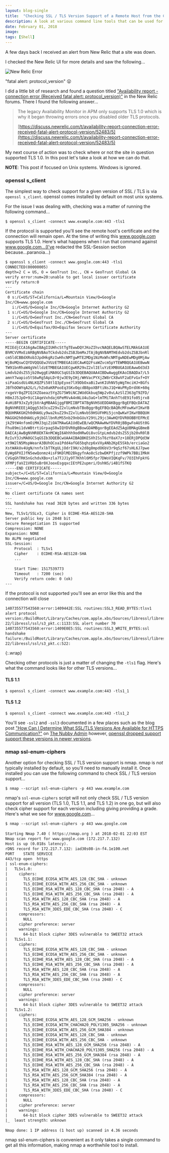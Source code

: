 ```yaml
---
layout: blog-single
title:  "Checking SSL / TLS Version Support of a Remote Host from the Command Line"
description: A look at various command line tools that can be used for checking SSL / TLS version support of a remote host.
date: February 01, 2018
image: 
tags: [Shell]
---
```


A few days back I received an alert from New Relic that a site was down.

I checked the New Relic UI for more details and saw the following...

<img
  class="rounded shadow"
  src="/img/blog/tls-version-support-command-line/new-relic-alert@1x.jpg"
  srcset="/img/blog/tls-version-support-command-line/new-relic-alert@1x.jpg 1x, /img/blog/tls-version-support-command-line/new-relic-alert@2x.jpg 2x"
  alt="New Relic Error">

"fatal alert: protocol_version" :open_mouth:

I did a little bit of research and found a question titled ["Availability report - connection error (Received fatal alert: protocol_version)"](https://discuss.newrelic.com/t/availability-report-connection-error-received-fatal-alert-protocol-version/52483) in the New Relic forums. There I found the following answer...

> The legacy Availability Monitor in APM only supports TLS 1.0 which is why it began throwing errors once you disabled older TLS protocols.
> 
> [https://discuss.newrelic.com/t/availability-report-connection-error-received-fatal-alert-protocol-version/52483/5](https://discuss.newrelic.com/t/availability-report-connection-error-received-fatal-alert-protocol-version/52483/5)

My next course of action was to check where or not the site in question supported TLS 1.0. In this post let's take a look at how we can do that.

<!-- excerpt_separator -->

<div class="tout tout--secondary">
<p><strong>NOTE</strong>: This post if focused on Unix systems. Windows is ignored.</p>
</div>

### openssl s_client

The simplest way to check support for a given version of SSL / TLS is via `openssl s_client`. openssl comes installed by default on most unix systems.

For the issue I was dealing with, checking was a matter of running the following command...

```
$ openssl s_client -connect www.example.com:443 -tls1
```

If the protocol is supported you'll see the remote host's certificate and the connection will remain open. At the time of writing this www.google.com supports TLS 1.0. Here's what happens when I run that command against www.google.com...(I've redacted the SSL-Session section because...paranoia...)

```
$ openssl s_client -connect www.google.com:443 -tls1
CONNECTED(00000005)
depth=2 C = US, O = GeoTrust Inc., CN = GeoTrust Global CA
verify error:num=20:unable to get local issuer certificate
verify return:0
---
Certificate chain
 0 s:/C=US/ST=California/L=Mountain View/O=Google Inc/CN=www.google.com
   i:/C=US/O=Google Inc/CN=Google Internet Authority G2
 1 s:/C=US/O=Google Inc/CN=Google Internet Authority G2
   i:/C=US/O=GeoTrust Inc./CN=GeoTrust Global CA
 2 s:/C=US/O=GeoTrust Inc./CN=GeoTrust Global CA
   i:/C=US/O=Equifax/OU=Equifax Secure Certificate Authority
---
Server certificate
-----BEGIN CERTIFICATE-----
MIIEdjCCA16gAwIBAgIIUHhcStTgTEwwDQYJKoZIhvcNAQELBQAwSTELMAkGA1UE
BhMCVVMxEzARBgNVBAoTCkdvb2dsZSBJbmMxJTAjBgNVBAMTHEdvb2dsZSBJbnRl
cm5ldCBBdXRob3JpdHkgRzIwHhcNMTgwMTE2MDg1NzMxWhcNMTgwNDEwMDg0MjAw
WjBoMQswCQYDVQQGEwJVUzETMBEGA1UECAwKQ2FsaWZvcm5pYTEWMBQGA1UEBwwN
TW91bnRhaW4gVmlldzETMBEGA1UECgwKR29vZ2xlIEluYzEXMBUGA1UEAwwOd3d3
Lmdvb2dsZS5jb20wggEiMA0GCSqGSIb3DQEBAQUAA4IBDwAwggEKAoIBAQDa7/L5
amnY7wapio5tS6wRg5ApLDr0jw3E9yIHj/WHVacPYXjZW8rCX8wVF2aEFvGxf+OY
siPaaGsdUi4NLKQZPi58tlQ3pEyxe7lX9DbOxaBiIwnKIUhNV5yWgTmciHJ+BGfs
JBfhOOWYqA2G/L/hZo0aKRPooEq3SKvOqcdB8poXBFtiNsJ1Q+WuPRyDrdXK+60q
rxgeVr8qZPIQJXZOaeaz5YgZG75W9iNC2WUdGkbuq5Wp2v0vLAzSlZ363gT9ZFD/
H8mJJ5JpO+9iC1AqeVxhdaj6PeMVvA4nNLU4u3aG+lmTMiTAnhTtdE91fo05jrx8
4uHiBF9JxZy9jbXrAgMBAAGjggFBMIIBPTATBgNVHSUEDDAKBggrBgEFBQcDATAZ
BgNVHREEEjAQgg53d3cuZ29vZ2xlLmNvbTBoBggrBgEFBQcBAQRcMFowKwYIKwYB
BQUHMAKGH2h0dHA6Ly9wa2kuZ29vZ2xlLmNvbS9HSUFHMi5jcnQwKwYIKwYBBQUH
MAGGH2h0dHA6Ly9jbGllbnRzMS5nb29nbGUuY29tL29jc3AwHQYDVR0OBBYEFMcE
jkZ9tW4nfomOiMHJ3qiZiOATMAwGA1UdEwEB/wQCMAAwHwYDVR0jBBgwFoAUSt0G
Fhu89mi1dvWBtrtiGrpagS8wIQYDVR0gBBowGDAMBgorBgEEAdZ5AgUBMAgGBmeB
DAECAjAwBgNVHR8EKTAnMCWgI6Ahhh9odHRwOi8vcGtpLmdvb2dsZS5jb20vR0lB
RzIuY3JsMA0GCSqGSIb3DQEBCwUAA4IBAQBKESXhISsT6zY8aX7z+18ERjDPQd3W
xt9W2lN5MspWearA3BUhOCoa1Pdd4afG65bqhzp6xVXyANb2KpE5Skb/erciaGo2
XstWAkUv4UgN/nnfxlbTTKgULjOdrI9H/x2d8g8mpdO6bV3r9qSzf67sHL6J7pwe
EyWg6PXIJfN5ewQonmz4isF9KDlMD2BkgyfnAo8cSzbwDKPfjzzf9WPk7BBiIMkH
CVGqGhTRKSnGchdvXBo+zla7TJJ1y9T7Khhl6M5fpr7DWoVIQKqFv/7O3IhFpkYG
XFMPjfaVZ1VRb5uBr0XJooxEsgqxcIEtPE2upmri/DshNS/i4B1fSTKQ
-----END CERTIFICATE-----
subject=/C=US/ST=California/L=Mountain View/O=Google Inc/CN=www.google.com
issuer=/C=US/O=Google Inc/CN=Google Internet Authority G2
---
No client certificate CA names sent
---
SSL handshake has read 3828 bytes and written 336 bytes
---
New, TLSv1/SSLv3, Cipher is ECDHE-RSA-AES128-SHA
Server public key is 2048 bit
Secure Renegotiation IS supported
Compression: NONE
Expansion: NONE
No ALPN negotiated
SSL-Session:
    Protocol  : TLSv1
    Cipher    : ECDHE-RSA-AES128-SHA
    ...

    Start Time: 1517539773
    Timeout   : 7200 (sec)
    Verify return code: 0 (ok)
---
```

If the protocol is not supported you'll see an error like this and the connection will close

```
140735577543560:error:1409442E:SSL routines:SSL3_READ_BYTES:tlsv1 alert protocol version:/BuildRoot/Library/Caches/com.apple.xbs/Sources/libressl/libressl-22/libressl/ssl/s3_pkt.c:1133:SSL alert number 70
140735577543560:error:1409E0E5:SSL routines:SSL3_WRITE_BYTES:ssl handshake failure:/BuildRoot/Library/Caches/com.apple.xbs/Sources/libressl/libressl-22/libressl/ssl/s3_pkt.c:522:
```
{:.wrap}

Checking other protocols is just a matter of changing the `-tls1` flag. Here's what the command looks like for other TLS versions...

#### TLS 1.1

```
$ openssl s_client -connect www.example.com:443 -tls1_1
```

#### TLS 1.2

```
$ openssl s_client -connect www.example.com:443 -tls1_2
```

You'll see `-ssl2` and `-ssl3` documented in a few places such as the blog post ["How Can I Determine What SSL/TLS Versions Are Available for HTTPS Communication?"](http://thenubbyadmin.com/2014/02/17/how-can-i-determine-what-ssltls-versions-are-available-for-https-communication/) on [The Nubby Admin](http://thenubbyadmin.com/) however, [openssl dropped support support these versions in newer versions](https://unix.stackexchange.com/a/281956).

### nmap ssl-enum-ciphers

Another option for checking SSL / TLS version support is nmap. nmap is *not* typically installed by default, so you'll need to manually install it. Once installed you can use the following command to check SSL / TLS version support...

```
$ nmap --script ssl-enum-ciphers -p 443 www.example.com
```

nmap's `ssl-enum-ciphers` script will not only check SSL / TLS version support for all version (TLS 1.0, TLS 1.1, and TLS 1.2) in one go, but will also check cipher support for each version including giving providing a grade. Here's what we see for www.google.com...

```
$ nmap --script ssl-enum-ciphers -p 443 www.google.com

Starting Nmap 7.40 ( https://nmap.org ) at 2018-02-01 22:03 EST
Nmap scan report for www.google.com (172.217.7.132)
Host is up (0.018s latency).
rDNS record for 172.217.7.132: iad30s08-in-f4.1e100.net
PORT    STATE SERVICE
443/tcp open  https
| ssl-enum-ciphers:
|   TLSv1.0:
|     ciphers:
|       TLS_ECDHE_ECDSA_WITH_AES_128_CBC_SHA - unknown
|       TLS_ECDHE_ECDSA_WITH_AES_256_CBC_SHA - unknown
|       TLS_ECDHE_RSA_WITH_AES_128_CBC_SHA (rsa 2048) - A
|       TLS_ECDHE_RSA_WITH_AES_256_CBC_SHA (rsa 2048) - A
|       TLS_RSA_WITH_AES_128_CBC_SHA (rsa 2048) - A
|       TLS_RSA_WITH_AES_256_CBC_SHA (rsa 2048) - A
|       TLS_RSA_WITH_3DES_EDE_CBC_SHA (rsa 2048) - C
|     compressors:
|       NULL
|     cipher preference: server
|     warnings:
|       64-bit block cipher 3DES vulnerable to SWEET32 attack
|   TLSv1.1:
|     ciphers:
|       TLS_ECDHE_ECDSA_WITH_AES_128_CBC_SHA - unknown
|       TLS_ECDHE_ECDSA_WITH_AES_256_CBC_SHA - unknown
|       TLS_ECDHE_RSA_WITH_AES_128_CBC_SHA (rsa 2048) - A
|       TLS_ECDHE_RSA_WITH_AES_256_CBC_SHA (rsa 2048) - A
|       TLS_RSA_WITH_AES_128_CBC_SHA (rsa 2048) - A
|       TLS_RSA_WITH_AES_256_CBC_SHA (rsa 2048) - A
|       TLS_RSA_WITH_3DES_EDE_CBC_SHA (rsa 2048) - C
|     compressors:
|       NULL
|     cipher preference: server
|     warnings:
|       64-bit block cipher 3DES vulnerable to SWEET32 attack
|   TLSv1.2:
|     ciphers:
|       TLS_ECDHE_ECDSA_WITH_AES_128_GCM_SHA256 - unknown
|       TLS_ECDHE_ECDSA_WITH_CHACHA20_POLY1305_SHA256 - unknown
|       TLS_ECDHE_ECDSA_WITH_AES_256_GCM_SHA384 - unknown
|       TLS_ECDHE_ECDSA_WITH_AES_128_CBC_SHA - unknown
|       TLS_ECDHE_ECDSA_WITH_AES_256_CBC_SHA - unknown
|       TLS_ECDHE_RSA_WITH_AES_128_GCM_SHA256 (rsa 2048) - A
|       TLS_ECDHE_RSA_WITH_CHACHA20_POLY1305_SHA256 (rsa 2048) - A
|       TLS_ECDHE_RSA_WITH_AES_256_GCM_SHA384 (rsa 2048) - A
|       TLS_ECDHE_RSA_WITH_AES_128_CBC_SHA (rsa 2048) - A
|       TLS_ECDHE_RSA_WITH_AES_256_CBC_SHA (rsa 2048) - A
|       TLS_RSA_WITH_AES_128_GCM_SHA256 (rsa 2048) - A
|       TLS_RSA_WITH_AES_256_GCM_SHA384 (rsa 2048) - A
|       TLS_RSA_WITH_AES_128_CBC_SHA (rsa 2048) - A
|       TLS_RSA_WITH_AES_256_CBC_SHA (rsa 2048) - A
|       TLS_RSA_WITH_3DES_EDE_CBC_SHA (rsa 2048) - C
|     compressors:
|       NULL
|     cipher preference: server
|     warnings:
|       64-bit block cipher 3DES vulnerable to SWEET32 attack
|_  least strength: unknown

Nmap done: 1 IP address (1 host up) scanned in 4.36 seconds
```

nmap ssl-enum-ciphers is convenient as it only takes a single command to get all this information, making nmap a worthwhile tool to install.